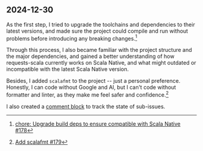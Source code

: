 ## 2024-12-30

As the first step, I tried to upgrade the toolchains and dependencies to their latest versions, and made sure the project could compile and run without problems before introducing any breaking changes.[^pr-178]

Through this process, I also became familiar with the project structure and the major dependencies, and gained a better understanding of how requests-scala currently works on Scala Native, and what might outdated or incompatible with the latest Scala Native version.

Besides, I added `scalafmt` to the project -- just a personal preference. Honestly, I can code without Google and AI, but I can't code without formatter and linter, as they make me feel safer and confidence.[^pr-179]

I also created a [comment block](https://github.com/com-lihaoyi/requests-scala/issues/156#issuecomment-2565001863) to track the state of sub-issues.

[^pr-178]: [chore: Upgrade build deps to ensure compatible with Scala Native #178](https://github.com/com-lihaoyi/requests-scala/pull/178)
[^pr-179]: [Add scalafmt #179](https://github.com/com-lihaoyi/requests-scala/pull/179)
